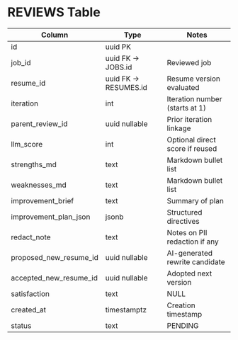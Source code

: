 # REVIEWS Table

| Column | Type | Notes |
|--------|------|-------|
| id | uuid PK | |
| job_id | uuid FK -> JOBS.id | Reviewed job |
| resume_id | uuid FK -> RESUMES.id | Resume version evaluated |
| iteration | int | Iteration number (starts at 1) |
| parent_review_id | uuid nullable | Prior iteration linkage |
| llm_score | int | Optional direct score if reused |
| strengths_md | text | Markdown bullet list |
| weaknesses_md | text | Markdown bullet list |
| improvement_brief | text | Summary of plan |
| improvement_plan_json | jsonb | Structured directives |
| redact_note | text | Notes on PII redaction if any |
| proposed_new_resume_id | uuid nullable | AI-generated rewrite candidate |
| accepted_new_resume_id | uuid nullable | Adopted next version |
| satisfaction | text | NULL | NEEDS_MORE | SATISFIED |
| created_at | timestamptz | Creation timestamp |
| status | text | PENDING | COMPLETED | SUPERSEDED | CANCELLED |